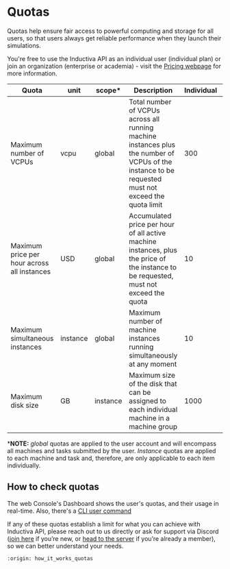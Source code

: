 # Quotas

Quotas help ensure fair access to powerful computing and storage for all users, so that users always get reliable performance when they launch their simulations.

You're free to use the Inductiva API as an individual user (individual plan) or join an
organization (enterprise or academia) - visit the [Pricing webpage](https://inductiva.ai/pricing) for more information.

| Quota | unit | scope* | Description | Individual | Enterprise | Academia |
|-------|------|-------|-------------|----------|------------|------------|
| Maximum number of VCPUs | vcpu | global | Total number of VCPUs across all running machine instances plus the number of VCPUs of the instance to be requested must not exceed the quota limit | 300 | 10000 | 10000 |
| Maximum price per hour across all instances | USD | global | Accumulated price per hour of all active machine instances, plus the price of the instance to be requested, must not exceed the quota | 10 | 1000 | 1000 |
| Maximum simultaneous instances | instance | global | Maximum number of machine instances running simultaneously at any moment | 10 | 100 | 100 |
| Maximum disk size | GB | instance | Maximum size of the disk that can be assigned to each individual machine in a machine group | 1000 | 5000 | 5000 |

***NOTE:** _global_ quotas are applied to the user account and will encompass all
machines and tasks submitted by the user.
_Instance_ quotas are applied to each machine and task and, therefore,
are only applicable to each item individually.

## How to check quotas

The web Console's Dashboard shows the user's quotas, and their usage in real-time.
Also, there's a [CLI user command](https://inductiva.ai/guides/api-functions/cli/user)

If any of these quotas establish a limit for what you can achieve with Inductiva API, please reach out to us directly or ask for support via Discord ([join here](https://discord.com/invite/p9tjqBhuZ5) if you’re new, or [head to the server](https://discord.com/channels/1389190271723638804/1389235177456402502) if you’re already a member), so we can better understand your needs.

```{banner_small}
:origin: how_it_works_quotas
```
